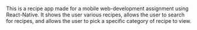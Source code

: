 This is a recipe app made for a mobile web-development assignment using React-Native. It shows the user various recipes, allows the user to search for recipes, and allows the user to pick a specific category of recipe to view.
